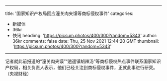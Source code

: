 
---
title: '国家知识产权局回应潼关肉夹馍等商标侵权事件'
categories: 
 - 新媒体
 - 36kr
 - 快讯
headimg: 'https://picsum.photos/400/300?random=5343'
author: 36kr
comments: false
date: Thu, 25 Nov 2021 12:44:20 GMT
thumbnail: 'https://picsum.photos/400/300?random=5343'
---

<div>   
记者就此前报道的“潼关肉夹馍”“逍遥镇胡辣汤”等商标侵权热点事件联系国家知识产权局，相关负责人表示，他们已经关注到商标侵权事件，正就此事进行研究。（央视财经）  
</div>
            